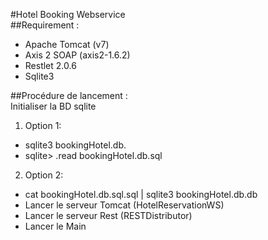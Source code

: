 #Hotel Booking Webservice  
##Requirement :  
* Apache Tomcat (v7)  
* Axis 2 SOAP (axis2-1.6.2)  
* Restlet 2.0.6  
* Sqlite3  

##Procédure de lancement :  
Initialiser la BD sqlite  
1. Option 1:
* sqlite3 bookingHotel.db. 
* sqlite> .read bookingHotel.db.sql  
2. Option 2:
* cat bookingHotel.db.sql.sql | sqlite3 bookingHotel.db.db
* Lancer le serveur Tomcat (HotelReservationWS)
* Lancer le serveur Rest (RESTDistributor)
* Lancer le Main